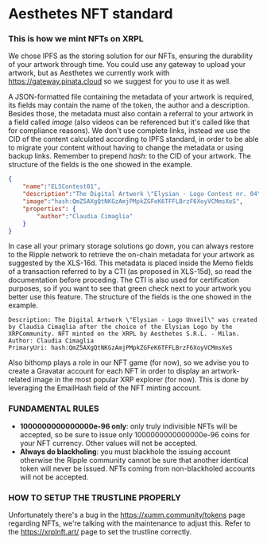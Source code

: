 # Aesthetes NFT standard
### This is how we mint NFTs on XRPL

We chose IPFS as the storing solution for our NFTs, ensuring the durability of your artwork through time. You could use any gateway to upload your artwork, but as Aesthetes we currently work with https://gateway.pinata.cloud so we suggest for you to use it as well.

A JSON-formatted file containing the metadata of your artwork is required, its fields may contain the name of the token, the author and a description. Besides those, the metadata must also contain a referral to your artwork in a field called *image* (also videos can be referenced but it's called like that for compliance reasons). We don't use complete links, instead we use the CID of the content calculated according to IPFS standard, in order to be able to migrate your content without having to change the metadata or using backup links. Remember to prepend *hash:* to the CID of your artwork.
The structure of the fields is the one showed in the example.

```json
{
	"name":"ELSContest01",
	"description":"The Digital Artwork \"Elysian - Logo Contest nr. 04\" was created by Claudia Cimaglia for the Elsyian Logo Contest run on Twitter in the period 04th Aug - 03rd Sept 2021. NFT minted on the XRPL by Aesthetes S.R.L. - Milan.",
	"image":"hash:QmZ5AXgQtNKGzAmjPMpkZGFeK6TFFLBrzF6XoyVCMmsXeS",
	"properties": {
		"author":"Claudia Cimaglia"
	}
}
```

In case all your primary storage solutions go down, you can always restore to the Ripple network to retrieve the on-chain metadata for your artwork as suggested by the XLS-16d. This metadata is placed inside the Memo fields of a transaction referred to by a CTI (as proposed in XLS-15d), so read the documentation before proceding. The CTI is also used for certification purposes, so if you want to see that green check next to your artwork you better use this feature.
The structure of the fields is the one showed in the example.

```
Description: The Digital Artwork \"Elysian - Logo Unveil\" was created by Claudia Cimaglia after the choice of the Elysian Logo by the XRPCommunity. NFT minted on the XRPL by Aesthetes S.R.L. - Milan.
Author: Claudia Cimaglia
PrimaryUri: hash:QmZ5AXgQtNKGzAmjPMpkZGFeK6TFFLBrzF6XoyVCMmsXeS
```

Also bithomp plays a role in our NFT game (for now), so we advise you to create a Gravatar account for each NFT in order to display an artwork-related image in the most popular XRP explorer (for now). This is done by leveraging the EmailHash field of the NFT minting account.

### FUNDAMENTAL RULES
* **1000000000000000e-96 only**: only truly indivisible NFTs will be accepted, so be sure to issue only 1000000000000000e-96 coins for your NFT currency. Other values will not be accepted.
* **Always do blackholing**: you must blackhole the issuing account otherwise the Ripple community cannot be sure that another identical token will never be issued. NFTs coming from non-blackholed accounts will not be accepted.

### HOW TO SETUP THE TRUSTLINE PROPERLY
Unfortunately there's a bug in the https://xumm.community/tokens page regarding NFTs, we're talking with the maintenance to adjust this. Refer to the https://xrplnft.art/ page to set the trustline correctly.
